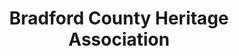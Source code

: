 ---
layout: repo
title: "Bradford County Heritage Association"
id: 14994
permalink: repos/14994/
---